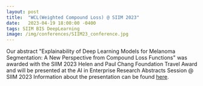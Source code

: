 ```yaml
---
layout: post
title:  "WCL(Weighted Compound Loss) @ SIIM 2023"
date:   2023-04-19 18:00:00 -0400
tags: SIIM BIS DeepLearning
image: /img/conferences/SIIM23_conference.jpg
---
```

Our abstract "Explainability of Deep Learning Models for Melanoma Segmentation: A New Perspective from Compound Loss Functions" was awarded with the SIIM 2023 Helen and Paul Chang Foundation Travel Award
and will be presented at the AI in Enterprise Research Abstracts Session @ SIIM 2023
Information about the presentation can be found [here](https://siim.org/general/custom.asp?page=SIIM23_2005).


